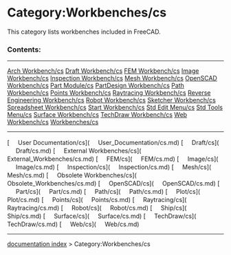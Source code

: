 # Category:Workbenches/cs
This category lists workbenches included in FreeCAD.

### Contents:

  --------------------------------------------------------------------------------- --------------------------------------------------------------- ---------------------------------------------------------------
  [Arch Workbench/cs](Arch_Workbench/cs.md)                                 [Draft Workbench/cs](Draft_Workbench/cs.md)             [FEM Workbench/cs](FEM_Workbench/cs.md)
  [Image Workbench/cs](Image_Workbench/cs.md)                               [Inspection Workbench/cs](Inspection_Workbench/cs.md)   [Mesh Workbench/cs](Mesh_Workbench/cs.md)
  [OpenSCAD Workbench/cs](OpenSCAD_Workbench/cs.md)                         [Part Module/cs](Part_Module/cs.md)                     [PartDesign Workbench/cs](PartDesign_Workbench/cs.md)
  [Path Workbench/cs](Path_Workbench/cs.md)                                 [Points Workbench/cs](Points_Workbench/cs.md)           [Raytracing Workbench/cs](Raytracing_Workbench/cs.md)
  [Reverse Engineering Workbench/cs](Reverse_Engineering_Workbench/cs.md)   [Robot Workbench/cs](Robot_Workbench/cs.md)             [Sketcher Workbench/cs](Sketcher_Workbench/cs.md)
  [Spreadsheet Workbench/cs](Spreadsheet_Workbench/cs.md)                   [Start Workbench/cs](Start_Workbench/cs.md)             [Std Edit Menu/cs](Std_Edit_Menu/cs.md)
  [Std Tools Menu/cs](Std_Tools_Menu/cs.md)                                 [Surface Workbench/cs](Surface_Workbench/cs.md)         [TechDraw Workbench/cs](TechDraw_Workbench/cs.md)
  [Web Workbench/cs](Web_Workbench/cs.md)                                   [Workbenches/cs](Workbenches/cs.md)                     
                                                                                                                                                    
                                                                                                                                                    
                                                                                                                                                    
                                                                                                                                                    
                                                                                                                                                    
                                                                                                                                                    
  --------------------------------------------------------------------------------- --------------------------------------------------------------- ---------------------------------------------------------------

[<img src="images/Property.png" style="width:16px"> User Documentation/cs](<img src="images/Property.png" style="width:16px"> User_Documentation/cs.md) [<img src="images/Property.png" style="width:16px"> Draft/cs](<img src="images/Property.png" style="width:16px"> Draft/cs.md) [<img src="images/Property.png" style="width:16px"> External Workbenches/cs](<img src="images/Property.png" style="width:16px"> External_Workbenches/cs.md) [<img src="images/Property.png" style="width:16px"> FEM/cs](<img src="images/Property.png" style="width:16px"> FEM/cs.md) [<img src="images/Property.png" style="width:16px"> Image/cs](<img src="images/Property.png" style="width:16px"> Image/cs.md) [<img src="images/Property.png" style="width:16px"> Inspection/cs](<img src="images/Property.png" style="width:16px"> Inspection/cs.md) [<img src="images/Property.png" style="width:16px"> Mesh/cs](<img src="images/Property.png" style="width:16px"> Mesh/cs.md) [<img src="images/Property.png" style="width:16px"> Obsolete Workbenches/cs](<img src="images/Property.png" style="width:16px"> Obsolete_Workbenches/cs.md) [<img src="images/Property.png" style="width:16px"> OpenSCAD/cs](<img src="images/Property.png" style="width:16px"> OpenSCAD/cs.md) [<img src="images/Property.png" style="width:16px"> Part/cs](<img src="images/Property.png" style="width:16px"> Part/cs.md) [<img src="images/Property.png" style="width:16px"> Path/cs](<img src="images/Property.png" style="width:16px"> Path/cs.md) [<img src="images/Property.png" style="width:16px"> Plot/cs](<img src="images/Property.png" style="width:16px"> Plot/cs.md) [<img src="images/Property.png" style="width:16px"> Points/cs](<img src="images/Property.png" style="width:16px"> Points/cs.md) [<img src="images/Property.png" style="width:16px"> Raytracing/cs](<img src="images/Property.png" style="width:16px"> Raytracing/cs.md) [<img src="images/Property.png" style="width:16px"> Robot/cs](<img src="images/Property.png" style="width:16px"> Robot/cs.md) [<img src="images/Property.png" style="width:16px"> Ship/cs](<img src="images/Property.png" style="width:16px"> Ship/cs.md) [<img src="images/Property.png" style="width:16px"> Surface/cs](<img src="images/Property.png" style="width:16px"> Surface/cs.md) [<img src="images/Property.png" style="width:16px"> TechDraw/cs](<img src="images/Property.png" style="width:16px"> TechDraw/cs.md) [<img src="images/Property.png" style="width:16px"> Web/cs](<img src="images/Property.png" style="width:16px"> Web/cs.md)

---
[documentation index](../README.md) > Category:Workbenches/cs

